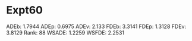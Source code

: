 # Expt60

ADEb: 1.7944
ADEp: 0.6975
ADEv: 2.133
FDEb: 3.3141
FDEp: 1.3128
FDEv: 3.8129
Rank: 88
WSADE: 1.2259
WSFDE: 2.2531